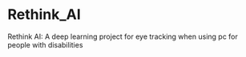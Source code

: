 # Rethink_AI
Rethink AI: A deep learning project for eye tracking when using pc for people with disabilities

